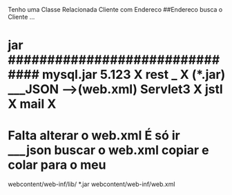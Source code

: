 ##
 Tenho uma Classe Relacionada 
 Cliente com Endereco
 ##Endereco busca o Cliente ...
 
 
 #####
 jar
 ###############################
 mysql.jar  5.123 X 
 rest  _ X (*.jar)  ___JSON  -->(web.xml)
 Servlet3 X
 jstl   X
 mail  X
  ========================
 
 Falta alterar o web.xml
  É só ir ___json buscar o web.xml 
  copiar e colar para o meu
  ================================
  
 webcontent/web-inf/lib/ *.jar
 webcontent/web-inf/web.xml
 
 
 
 
 
  
 
 
 
